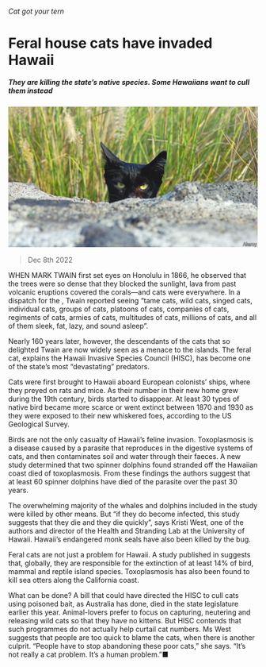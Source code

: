 ###### Cat got your tern

# Feral house cats have invaded Hawaii 

##### They are killing the state’s native species. Some Hawaiians want to cull them instead 

![image](images/20221210_USP002.jpg) 

> Dec 8th 2022 

WHEN MARK TWAIN first set eyes on Honolulu in 1866, he observed that the trees were so dense that they blocked the sunlight, lava from past volcanic eruptions covered the corals—and cats were everywhere. In a dispatch for the , Twain reported seeing “tame cats, wild cats, singed cats, individual cats, groups of cats, platoons of cats, companies of cats, regiments of cats, armies of cats, multitudes of cats, millions of cats, and all of them sleek, fat, lazy, and sound asleep”. 

Nearly 160 years later, however, the descendants of the cats that so delighted Twain are now widely seen as a menace to the islands. The feral cat, explains the Hawaii Invasive Species Council (HISC), has become one of the state’s most “devastating” predators. 

Cats were first brought to Hawaii aboard European colonists’ ships, where they preyed on rats and mice. As their number in their new home grew during the 19th century, birds started to disappear. At least 30 types of native bird became more scarce or went extinct between 1870 and 1930 as they were exposed to their new whiskered foes, according to the US Geological Survey. 

Birds are not the only casualty of Hawaii’s feline invasion. Toxoplasmosis is a disease caused by a parasite that reproduces in the digestive systems of cats, and then contaminates soil and water through their faeces. A new study determined that two spinner dolphins found stranded off the Hawaiian coast died of toxoplasmosis. From these findings the authors suggest that at least 60 spinner dolphins have died of the parasite over the past 30 years. 

The overwhelming majority of the whales and dolphins included in the study were killed by other means. But “if they do become infected, this study suggests that they die and they die quickly”, says Kristi West, one of the authors and director of the Health and Stranding Lab at the University of Hawaii. Hawaii’s endangered monk seals have also been killed by the bug. 

Feral cats are not just a problem for Hawaii. A study published in  suggests that, globally, they are responsible for the extinction of at least 14% of bird, mammal and reptile island species. Toxoplasmosis has also been found to kill sea otters along the California coast. 

What can be done? A bill that could have directed the HISC to cull cats using poisoned bait, as Australia has done, died in the state legislature earlier this year. Animal-lovers prefer to focus on capturing, neutering and releasing wild cats so that they have no kittens. But HISC contends that such programmes do not actually help curtail cat numbers. Ms West suggests that people are too quick to blame the cats, when there is another culprit. “People have to stop abandoning these poor cats,” she says. “It’s not really a cat problem. It’s a human problem.”■



